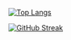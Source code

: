 [![Top Langs](https://github-readme-stats.vercel.app/api/top-langs/?username=hrbrmstr&layout=compact&theme=vision-friendly-dark&hide=html,perl,css)](https://github.com/anuraghazra/github-readme-stats)

[![GitHub Streak](http://github-readme-streak-stats.herokuapp.com?user=hrbrmstr&theme=dark&background=000000)](https://git.io/streak-stats)

